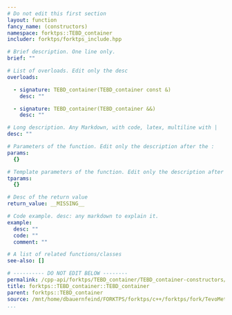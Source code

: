 ```yaml
---
# Do not edit this first section
layout: function
fancy_name: (constructors)
namespace: forktps::TEBD_container
includer: forktps/forktps_include.hpp

# Brief description. One line only.
brief: ""

# List of overloads. Edit only the desc
overloads:

  - signature: TEBD_container(TEBD_container const &)
    desc: ""

  - signature: TEBD_container(TEBD_container &&)
    desc: ""

# Long description. Any Markdown, with code, latex, multiline with |
desc: ""

# Parameters of the function. Edit only the description after the :
params:
  {}

# Template parameters of the function. Edit only the description after the :
tparams:
  {}

# Desc of the return value
return_value: __MISSING__

# Code example. desc: any markdown to explain it.
example:
  desc: ""
  code: ""
  comment: ""

# A list of related functions/classes
see-also: []

# ---------- DO NOT EDIT BELOW --------
permalink: /cpp-api/forktps/TEBD_container/TEBD_container-constructors/
title: forktps::TEBD_container::TEBD_container
parent: forktps::TEBD_container
source: /mnt/home/dbauernfeind/FORKTPS/forktps/c++/forktps/fork/TevoMethods.hpp
...
```


